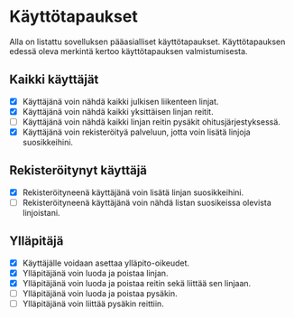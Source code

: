 # Käyttötapaukset

Alla on listattu sovelluksen pääasialliset käyttötapaukset. Käyttötapauksen edessä oleva merkintä
kertoo käyttötapauksen valmistumisesta.

## Kaikki käyttäjät

- [x] Käyttäjänä voin nähdä kaikki julkisen liikenteen linjat.
- [x] Käyttäjänä voin nähdä kaikki yksittäisen linjan reitit.
- [ ] Käyttäjänä voin nähdä kaikki linjan reitin pysäkit ohitusjärjestyksessä.
- [x] Käyttäjänä voin rekisteröityä palveluun, jotta voin lisätä linjoja suosikkeihini.

## Rekisteröitynyt käyttäjä

- [x] Rekisteröityneenä käyttäjänä voin lisätä linjan suosikkeihini.
- [ ] Rekisteröityneenä käyttäjänä voin nähdä listan suosikeissa olevista linjoistani.

## Ylläpitäjä

- [x] Käyttäjälle voidaan asettaa ylläpito-oikeudet.
- [x] Ylläpitäjänä voin luoda ja poistaa linjan.
- [x] Ylläpitäjänä voin luoda ja poistaa reitin sekä liittää sen linjaan.
- [ ] Ylläpitäjänä voin luoda ja poistaa pysäkin.
- [ ] Ylläpitäjänä voin liittää pysäkin reittiin.
